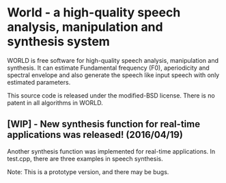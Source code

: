 # World - a high-quality speech analysis, manipulation and synthesis system

WORLD is free software for high-quality speech analysis, manipulation and synthesis.
It can estimate Fundamental frequency (F0), aperiodicity and spectral envelope
and also generate the speech like input speech with only estimated parameters.

This source code is released under the modified-BSD license.
There is no patent in all algorithms in WORLD.

## [WIP] - New synthesis function for real-time applications was released! (2016/04/19)

Another synthesis function was implemented for real-time applications.
In test.cpp, there are three examples in speech synthesis.

Note: This is a prototype version, and there may be bugs.
